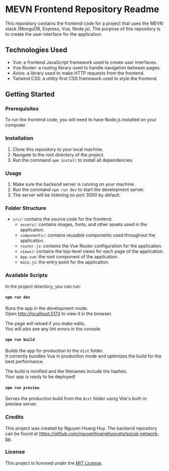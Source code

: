 # MEVN Frontend Repository Readme

This repository contains the frontend code for a project that uses the MEVN stack (MongoDB, Express, Vue, Node.js). The purpose of this repository is to create the user interface for the application.

## Technologies Used

- Vue: a frontend JavaScript framework used to create user interfaces.
- Vue Router: a routing library used to handle navigation between pages.
- Axios: a library used to make HTTP requests from the frontend.
- Tailwind CSS: a utility-first CSS framework used to style the frontend.

## Getting Started

### Prerequisites

To run the frontend code, you will need to have Node.js installed on your computer.

### Installation

1. Clone this repository to your local machine.
2. Navigate to the root directory of the project.
3. Run the command `npm install` to install all dependencies.

### Usage

1. Make sure the backend server is running on your machine.
2. Run the command `npm run dev` to start the development server.
3. The server will be listening on port 3000 by default.

### Folder Structure

- `src/`: contains the source code for the frontend.
  - `assets/`: contains images, fonts, and other assets used in the application.
  - `components/`: contains reusable components used throughout the application.
  - `router.js`: contains the Vue Router configuration for the application.
  - `views/`: contains the top-level views for each page of the application.
  - `App.vue`: the root component of the application.
  - `main.js`: the entry point for the application.

### Available Scripts

In the project directory, you can run:

#### `npm run dev`

Runs the app in the development mode.<br />
Open [http://localhost:5173](http://localhost:5173) to view it in the browser.

The page will reload if you make edits.<br />
You will also see any lint errors in the console.

#### `npm run build`

Builds the app for production to the `dist` folder.<br />
It correctly bundles Vue in production mode and optimizes the build for the best performance.

The build is minified and the filenames include the hashes.<br />
Your app is ready to be deployed!

#### `npm run preview`

Serves the production build from the `dist` folder using Vite's built-in preview server.

### Credits

This project was created by Nguyen Hoang Huy. The backend repository can be found at https://github.com/nguyenhoanghuycqtv/social-network-be.

### License

This project is licensed under the [MIT License](https://opensource.org/licenses/MIT).